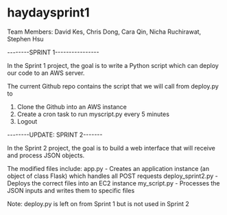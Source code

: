 # haydaysprint1

Team Members: David Kes, Chris Dong, Cara Qin, Nicha Ruchirawat, Stephen Hsu

--------SPRINT 1----------------

In the Sprint 1 project, the goal is to write a Python script which can deploy our code to an AWS server. 

The current Github repo contains the script that we will call from deploy.py to 

  1. Clone the Github into an AWS instance
  2. Create a cron task to run myscript.py every 5 minutes
  3. Logout
  
--------UPDATE: SPRINT 2-------

In the Sprint 2 project, the goal is to build a web interface that will receive and process JSON objects. 

The modified files include: 
  app.py - Creates an application instance (an object of class Flask)  which handles all POST requests
  deploy_sprint2.py - Deploys the correct files into an EC2 instance
  my_script.py - Processes the JSON inputs and writes them to specific files
  
  Note: deploy.py is left on from Sprint 1 but is not used in Sprint 2

